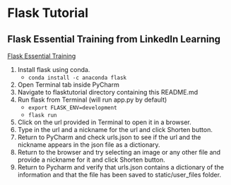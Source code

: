 # Flask Tutorial

## Flask Essential Training from LinkedIn Learning
[Flask Essential Training](https://www.linkedin.com/learning/flask-essential-training/web-development-with-flask)
1. Install flask using conda.
    - `conda install -c anaconda flask`
2. Open Terminal tab inside PyCharm
3. Navigate to flasktutorial directory containing this README.md
4. Run flask from Terminal (will run app.py by default)
    - `export FLASK_ENV=development`
    - `flask run`
5. Click on the url provided in Terminal to open it in a browser.
6. Type in the url and a nickname for the url and click Shorten button.
7. Return to PyCharm and check urls.json to see if the url and the nickname appears in the json file as a dictionary.
8. Return to the browser and try selecting an image or any other file and provide a nickname for it and click Shorten button.
9. Return to Pycharm and verify that urls.json contains a dictionary of the information and that the file has been saved to static/user_files folder.
